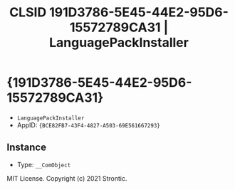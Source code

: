 ﻿---
title: "CLSID 191D3786-5E45-44E2-95D6-15572789CA31 | LanguagePackInstaller"
excerpt: What is COM-Object CLSID 191D3786-5E45-44E2-95D6-15572789CA31?
---

# {191D3786-5E45-44E2-95D6-15572789CA31}

* `LanguagePackInstaller`
* AppID: `{BCE82FB7-43F4-4827-A503-69E561667293}`

## Instance

* Type: `__ComObject`

MIT License. Copyright (c) 2021 Strontic.


